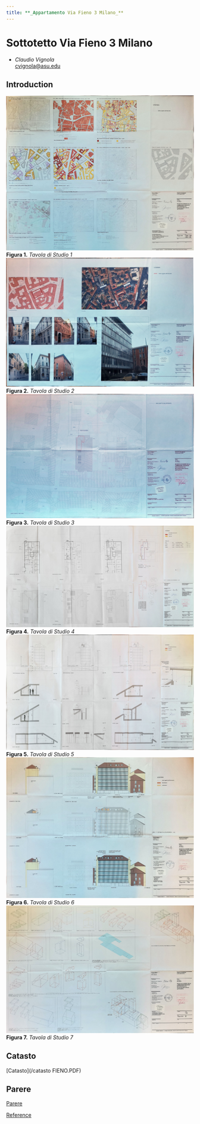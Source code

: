 ```yaml
---
title: **_Appartamento Via Fieno 3 Milano_**
---
```


# Sottotetto Via Fieno 3 Milano
* _Claudio Vignola_     
cvignola@asu.edu

## Introduction

![0](/T_00.jpg)
**Figura 1.** _Tavola di Studio 1_
![1](/T_01.jpg)
**Figura 2.** _Tavola di Studio 2_
![2](/T_02.jpg)
**Figura 3.** _Tavola di Studio 3_
![3](/T_03.jpg)
**Figura 4.** _Tavola di Studio 4_
![4](/T_04.jpg)
**Figura 5.** _Tavola di Studio 5_
![5](/T_05.jpg)
**Figura 6.** _Tavola di Studio 6_
![6](/T_06.jpg)
**Figura 7.** _Tavola di Studio 7_

## Catasto
[Catasto](/catasto FIENO.PDF)

## Parere
[Parere](/PARERE.PDF)






[Reference](/Reference)


